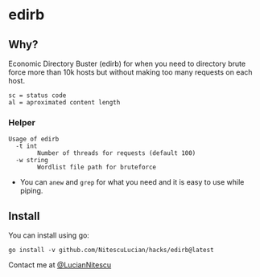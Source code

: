 
# edirb

## Why? 

Economic Directory Buster (edirb) for when you need to directory brute force more than 10k hosts but without making too many requests on each host.

```
sc = status code
al = aproximated content length
```

### Helper

```
Usage of edirb
  -t int
        Number of threads for requests (default 100)
  -w string
        Wordlist file path for bruteforce
```

* You can `anew` and `grep` for what you need and it is easy to use while piping.

## Install

You can install using go:

```
go install -v github.com/NitescuLucian/hacks/edirb@latest
```

Contact me at [@LucianNitescu](https://twitter.com/LucianNitescu)
